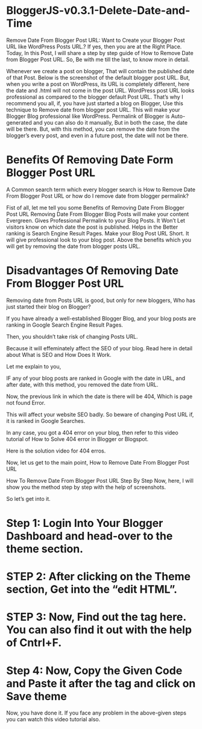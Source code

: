 # BloggerJS-v0.3.1-Delete-Date-and-Time

Remove Date From Blogger Post URL: Want to Create your Blogger Post URL like WordPress Posts URL.?
If yes, then you are at the Right Place.
Today, In this Post, I will share a step by step guide of How to Remove Date from Blogger Post URL.
So, Be with me till the last, to know more in detail.

Whenever we create a post on blogger,
That will contain the published date of that Post. Below is the screenshot of the default blogger post URL.
But, when you write a post on WordPress, its URL is completely different, here the date and .html will not come in the post URL.
WordPress post URL looks professional as compared to the blogger default Post URL. That’s why I recommend you all, if, you have just started a blog on Blogger,
Use this technique to Remove date from blogger post URL. This will make your Blogger Blog professional like WordPress.
Permalink of Blogger is Auto-generated and you can also do it manually, But in both the case, the date will be there.
But, with this method, you can remove the date from the blogger’s every post, and even in a future post, the date will not be there.

# Benefits Of Removing Date Form Blogger Post URL
A Common search term which every blogger search is How to Remove Date From Blogger Post URL or how do I remove date from blogger permalink?

Fist of all, let me tell you some Benefits of Removing Date From Blogger Post URL
Removing Date From Blogger Blog Posts will make your content Evergreen.
Gives Professional Permalink to your Blog Posts.
It Won’t Let visitors know on which date the post is published.
Helps in the Better ranking is Search Engine Result Pages.
Make your Blog Post URL Short.
It will give professional look to your blog post.
Above the benefits which you will get by removing the date from blogger posts URL.

# Disadvantages Of Removing Date From Blogger Post URL
Removing date from Posts URL is good, but only for new bloggers, Who has just started their blog on Blogger?

If you have already a well-established Blogger Blog, and your blog posts are ranking in Google Search Engine Result Pages.

Then, you shouldn’t take risk of changing Posts URL.

Because it will effeminately affect the SEO of your blog. Read here in detail about What is SEO and How Does It Work.

Let me explain to you,

IF any of your blog posts are ranked in Google with the date in URL, and after date, with this method, you removed the date from URL.

Now, the previous link in which the date is there will be 404, Which is page not found Error.

This will affect your website SEO badly. So beware of changing Post URL if, it is ranked in Google Searches.

In any case, you got a 404 error on your blog, then refer to this video tutorial of How to Solve 404 error in Blogger or Blogspot.

Here is the solution video for 404 erros.

Now, let us get to the main point, How to Remove Date From Blogger Post URL

How To Remove Date From Blogger Post URL Step By Step
Now, here, I will show you the method step by step with the help of screenshots.

So let’s get into it.
# Step 1: Login Into Your Blogger Dashboard and head-over to the theme section.
# STEP 2: After clicking on the Theme section, Get into the “edit HTML”.
# STEP 3: Now, Find out the <head> tag here. You can also find it out with the help of Cntrl+F.
# Step 4: Now, Copy the Given Code and Paste it after the <head> tag and click on Save theme

Now, you have done it. If you face any problem in the above-given steps you can watch this video tutorial also.
